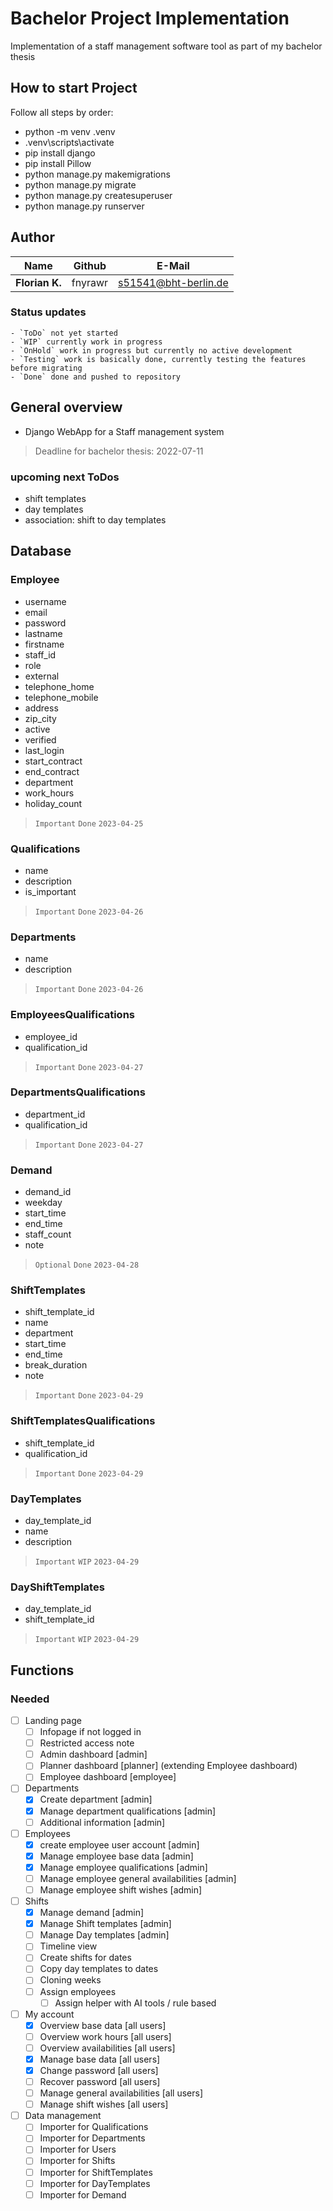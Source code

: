 # Bachelor Project Implementation
Implementation of a staff management software tool as part of my bachelor thesis

## How to start Project
Follow all steps by order:
- python -m venv .venv
- .venv\scripts\activate
- pip install django
- pip install Pillow
- python manage.py makemigrations
- python manage.py migrate
- python manage.py createsuperuser
- python manage.py runserver

## Author
| Name           | Github  | E-Mail               |
|----------------|---------|----------------------|
| **Florian K.** | fnyrawr | s51541@bht-berlin.de |

### Status updates
    - `ToDo` not yet started
    - `WIP` currently work in progress
    - `OnHold` work in progress but currently no active development
    - `Testing` work is basically done, currently testing the features before migrating
    - `Done` done and pushed to repository

## General overview

- Django WebApp for a Staff management system
> Deadline for bachelor thesis: 2022-07-11

### upcoming next ToDos
- shift templates
- day templates
- association: shift to day templates

## Database
### Employee
- username
- email
- password
- lastname
- firstname
- staff_id
- role
- external
- telephone_home
- telephone_mobile
- address
- zip_city
- active
- verified
- last_login
- start_contract
- end_contract
- department
- work_hours
- holiday_count

> `Important` `Done` `2023-04-25`

### Qualifications
- name
- description
- is_important

> `Important` `Done` `2023-04-26`

### Departments
- name
- description

> `Important` `Done` `2023-04-26`

### EmployeesQualifications
- employee_id
- qualification_id

> `Important` `Done` `2023-04-27`

### DepartmentsQualifications
- department_id
- qualification_id

> `Important` `Done` `2023-04-27`

### Demand
- demand_id
- weekday
- start_time
- end_time
- staff_count
- note

> `Optional` `Done` `2023-04-28`

### ShiftTemplates
- shift_template_id
- name
- department
- start_time
- end_time
- break_duration
- note

> `Important` `Done` `2023-04-29`

### ShiftTemplatesQualifications
- shift_template_id
- qualification_id

> `Important` `Done` `2023-04-29`

### DayTemplates
- day_template_id
- name
- description

> `Important` `WIP` `2023-04-29`

### DayShiftTemplates
- day_template_id
- shift_template_id

> `Important` `WIP` `2023-04-29`

## Functions
### Needed
- [ ] Landing page
  - [ ] Infopage if not logged in
  - [ ] Restricted access note
  - [ ] Admin dashboard [admin]
  - [ ] Planner dashboard [planner] (extending Employee dashboard)
  - [ ] Employee dashboard [employee]
- [ ] Departments
  - [x] Create department [admin]
  - [x] Manage department qualifications [admin]
  - [ ] Additional information [admin]
- [ ] Employees
  - [x] create employee user account [admin]
  - [x] Manage employee base data [admin]
  - [x] Manage employee qualifications [admin]
  - [ ] Manage employee general availabilities [admin]
  - [ ] Manage employee shift wishes [admin]
- [ ] Shifts
  - [x] Manage demand [admin]
  - [x] Manage Shift templates [admin]
  - [ ] Manage Day templates [admin]
  - [ ] Timeline view
  - [ ] Create shifts for dates
  - [ ] Copy day templates to dates
  - [ ] Cloning weeks
  - [ ] Assign employees
    - [ ] Assign helper with AI tools / rule based
- [ ] My account
  - [x] Overview base data [all users]
  - [ ] Overview work hours [all users]
  - [ ] Overview availabilities [all users]
  - [x] Manage base data [all users]
  - [x] Change password [all users]
  - [ ] Recover password [all users]
  - [ ] Manage general availabilities [all users]
  - [ ] Manage shift wishes [all users]
- [ ] Data management
  - [ ] Importer for Qualifications
  - [ ] Importer for Departments
  - [ ] Importer for Users
  - [ ] Importer for Shifts
  - [ ] Importer for ShiftTemplates
  - [ ] Importer for DayTemplates
  - [ ] Importer for Demand
